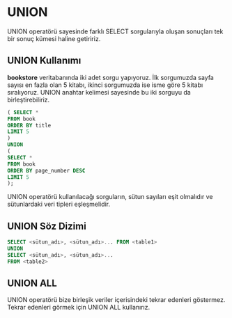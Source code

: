 # UNION
UNION operatörü sayesinde farklı SELECT sorgularıyla oluşan sonuçları tek bir sonuç kümesi haline getiririz.

## UNION Kullanımı

**bookstore** veritabanında iki adet sorgu yapıyoruz. İlk sorgumuzda sayfa sayısı en fazla olan 5 kitabı, ikinci sorgumuzda ise isme göre 5 kitabı sıralıyoruz. UNION anahtar kelimesi sayesinde bu iki sorguyu da birleştirebiliriz.
```sql
( SELECT * 
FROM book
ORDER BY title
LIMIT 5
)
UNION
(
SELECT * 
FROM book
ORDER BY page_number DESC
LIMIT 5
);
```

UNION operatörü kullanılacağı sorguların, sütun sayıları eşit olmalıdır ve sütunlardaki veri tipleri eşleşmelidir.

## UNION Söz Dizimi
```sql
SELECT <sütun_adı>, <sütun_adı>... FROM <table1>
UNION
SELECT <sütun_adı>, <sütun_adı>...
FROM <table2>
```

## UNION ALL
UNION operatörü bize birleşik veriler içerisindeki tekrar edenleri göstermez. Tekrar edenleri görmek için UNION ALL kullanırız.